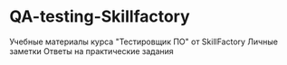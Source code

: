 # QA-testing-Skillfactory
Учебные материалы курса "Тестировщик ПО" от SkillFactory
Личные заметки
Ответы на практические задания
